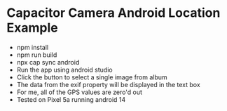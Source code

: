 # Capacitor Camera Android Location Example

- npm install
- npm run build
- npx cap sync android
- Run the app using android studio
- Click the button to select a single image from album
- The data from the exif property will be displayed in the text box
- For me, all of the GPS values are zero'd out
- Tested on Pixel 5a running android 14


